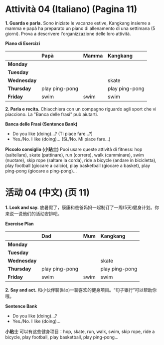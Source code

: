 

# Attività 04 (Italiano) (Pagina 11)

**1. Guarda e parla.**
Sono iniziate le vacanze estive, Kangkang insieme a mamma e papà ha preparato un piano di allenamento di una settimana (5 giorni). Prova a descrivere l'organizzazione delle loro attività.

**Piano di Esercizi**

| | Papà | Mamma | Kangkang |
| :--- | :--- | :--- | :--- |
| **Monday** | | | |
| **Tuesday** | | | |
| **Wednesday**| | | skate |
| **Thursday** | play ping-pong | | play ping-pong |
| **Friday** | swim | swim | swim |

**2. Parla e recita.**
Chiacchiera con un compagno riguardo agli sport che vi piacciono. La "Banca delle frasi" può aiutarti.

**Banca delle Frasi (Sentence Bank)**
*   Do you like (doing)...? (Ti piace fare...?)
*   Yes./No. I like (doing)... (Sì./No. Mi piace fare...)

**Piccolo consiglio (小贴士)**
Puoi usare queste attività di fitness: hop (saltellare), skate (pattinare), run (correre), walk (camminare), swim (nuotare), skip rope (saltare la corda), ride a bicycle (andare in bicicletta), play football (giocare a calcio), play basketball (giocare a basket), play ping-pong (giocare a ping-pong)...

# 活动 04 (中文) (页 11)

**1. Look and say.**
放暑假了，康康和爸爸妈妈一起制订了一周(5天)健身计划。你来说一说他们的活动安排吧。

**Exercise Plan**

| | Dad | Mum | Kangkang |
| :--- | :--- | :--- | :--- |
| **Monday** | | | |
| **Tuesday** | | | |
| **Wednesday**| | | skate |
| **Thursday** | play ping-pong | | play ping-pong |
| **Friday** | swim | swim | swim |

**2. Say and act.**
和小伙伴聊(liáo)一聊喜欢的健身项目。“句子银行”可以帮助你哦。

**Sentence Bank**
*   Do you like (doing)...?
*   Yes./No. I like (doing)...

**小贴士**
可以有这些健身项目：hop, skate, run, walk, swim, skip rope, ride a bicycle, play football, play basketball, play ping-pong...